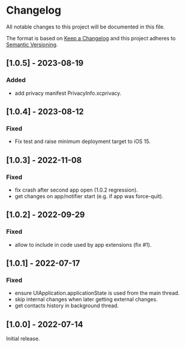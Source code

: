 # Changelog
All notable changes to this project will be documented in this file.

The format is based on [Keep a Changelog](http://keepachangelog.com/en/1.0.0/)
and this project adheres to [Semantic Versioning](http://semver.org/spec/v2.0.0.html).

## [1.0.5] - 2023-08-19

### Added
- add privacy manifest PrivacyInfo.xcprivacy.

## [1.0.4] - 2023-08-12

### Fixed
- Fix test and raise minimum deployment target to iOS 15.

## [1.0.3] - 2022-11-08

### Fixed
- fix crash after second app open (1.0.2 regression).
- get changes on app/notifier start (e.g. if app was force-quit).

## [1.0.2] - 2022-09-29

### Fixed
- allow to include in code used by app extensions (fix #1).

## [1.0.1] - 2022-07-17

### Fixed
- ensure UIApplication.applicationState is used from the main thread.
- skip internal changes when later getting external changes.
- get contacts history in background thread.

## [1.0.0] - 2022-07-14

Initial release.
